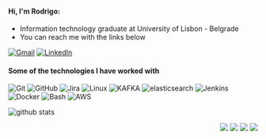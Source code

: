 #### Hi, I'm Rodrigo:

- Information technology graduate at University of Lisbon - Belgrade
- You can reach me with the links below

[![Gmail](https://img.shields.io/badge/-GMAIL-D14836?style=for-the-badge&logo=gmail&logoColor=white)](mailto:devsecops.pt@gmail.com)
[![LinkedIn](https://img.shields.io/badge/-LINKEDIN-0077B5?style=for-the-badge&logo=linkedin&logoColor=white)]()

#### Some of the technologies I have worked with

![Git](https://img.shields.io/badge/-Git-222222?style=flat&logo=git&logoColor=F05032&color=4C4C4C)
![GitHub](https://img.shields.io/badge/-GitHub-222222?style=flat&logo=github&logoColor=black&color=4C4C4C)
![Jira](https://img.shields.io/badge/-Jira-222222?style=flat&logo=jira-software&logoColor=195598&color=4C4C4C)
![Linux](https://img.shields.io/badge/-Linux-222222?style=flat&logo=linux&logoColor=EAE11C&color=4C4C4C)
![KAFKA](https://img.shields.io/badge/-Kafka-222222?style=flat&logo=kafka&logoColor=white&color=4C4C4C)
![elasticsearch](https://img.shields.io/badge/-elasticsearch-222222?style=flat&logo=elasticsearch&logoColor=F05032&color=4C4C4C)
![Jenkins](https://img.shields.io/badge/-jenkins-222222?style=flat&logo=jenkins&logoColor=F05032&color=4C4C4C)
![Docker](https://img.shields.io/badge/-docker-222222?style=flat&logo=docker&logoColor=41D5EC&color=4C4C4C)
![Bash](https://img.shields.io/badge/-bash-222222?style=flat&logo=shell&logoColor=C5CC2A&color=4C4C4C)
![AWS](https://img.shields.io/badge/-aws-222222?style=flat&logo=amazon&logoColor=F1B924&color=4C4C4C)

![github stats](https://github-readme-stats.vercel.app/api?username=rodrigo-engineer&show_icons=true)

<p style="text-align:right">
    <img src="http://views.whatilearened.today/views/github/rodrigo-engineer/views.svg"/>
    <a href="https://github.com/rodrigo-engineer/"><img src="https://img.shields.io/github/followers/rodrigo-engineer?color=%234CC61E&label=GitHub%20Followers%20%3A"/></a>
    <a href="https://github.com/rodrigo-engineer?tab=repositories"><img src="https://badges.frapsoft.com/os/v2/open-source.svg?v=103"/></a>
    <img src="https://img.shields.io/badge/Os-Debian-a80030"/>
</p>
